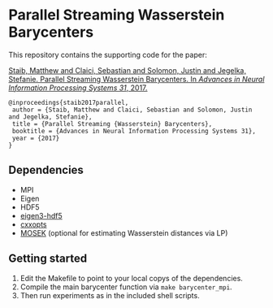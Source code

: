 # Parallel Streaming Wasserstein Barycenters
This repository contains the supporting code for the paper:

[Staib, Matthew and Claici, Sebastian and Solomon, Justin and Jegelka, Stefanie. Parallel Streaming Wasserstein Barycenters. In _Advances in Neural Information Processing Systems 31_, 2017.](https://arxiv.org/abs/1705.07443)

```
@inproceedings{staib2017parallel,
 author = {Staib, Matthew and Claici, Sebastian and Solomon, Justin and Jegelka, Stefanie},
 title = {Parallel Streaming {Wasserstein} Barycenters},
 booktitle = {Advances in Neural Information Processing Systems 31},
 year = {2017}
}
```

## Dependencies
* MPI
* Eigen
* HDF5
* [eigen3-hdf5](https://github.com/garrison/eigen3-hdf5)
* [cxxopts](https://github.com/jarro2783/cxxopts)
* [MOSEK](https://www.mosek.com/) (optional for estimating Wasserstein distances via LP)

## Getting started
1. Edit the Makefile to point to your local copys of the dependencies.
1. Compile the main barycenter function via `make barycenter_mpi`.
2. Then run experiments as in the included shell scripts.

